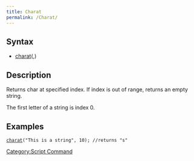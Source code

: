 ```yaml
---
title: Charat
permalink: /Charat/
---
```


Syntax
------

-   [charat](/charat "wikilink")(<string>,<index>)

Description
-----------

Returns char at specified index. If index is out of range, returns an empty string.

The first letter of a string is index 0.

Examples
--------

[`charat`](/charat "wikilink")`("This is a string", 10); //returns "s"`

[Category:Script Command](/Category:Script_Command "wikilink")